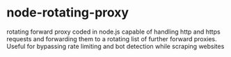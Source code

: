 # node-rotating-proxy
rotating forward proxy coded in node.js capable of handling http and https requests and forwarding them to a rotating list of further forward proxies.  Useful for bypassing rate limiting and bot detection while scraping websites
